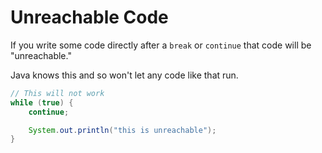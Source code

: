 # Unreachable Code

If you write some code directly after a `break` or `continue`
that code will be "unreachable."

Java knows this and so won't let any code like that run.

```java
// This will not work
while (true) {
    continue;

    System.out.println("this is unreachable");
}
```